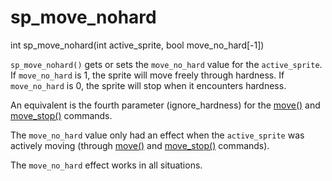 # sp_move_nohard

<Prototype>int sp_move_nohard(int active_sprite, bool move_no_hard[-1])</Prototype>

`sp_move_nohard()` gets or sets the `move_no_hard` value for the `active_sprite`. If `move_no_hard` is 1, the sprite will move freely through hardness. If `move_no_hard` is 0, the sprite will stop when it encounters hardness.

An equivalent is the fourth parameter (ignore_hardness) for the [move()](./move.md) and [move_stop()](./move-stop.md) commands.

<VersionInfo dink="< 1.08">

The `move_no_hard` value only had an effect when the `active_sprite` was actively moving (through [move()](./move.md) and [move_stop()](./move-stop.md) commands).

</VersionInfo>

<VersionInfo dink="1.08" freedink="all">

The `move_no_hard` effect works in all situations.

</VersionInfo>
